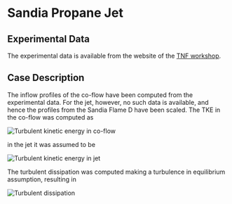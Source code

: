 # Sandia Propane Jet

## Experimental Data
The experimental data is available from the website of the
[TNF workshop](http://www.sandia.gov/TNF/DataArch/ProJet.html).

## Case Description
The inflow profiles of the co-flow have been computed from the experimental
data. For the jet, however, no such data is available, and hence the profiles
from the Sandia Flame D have been scaled. The TKE in the co-flow was computed
as

![Turbulent kinetic energy in co-flow](http://quicklatex.com/cache3/24/ql_788261c63f46efaebb3b3db9590a5824_l3.png)

in the jet it was assumed to be

![Turbulent kinetic energy in jet](http://quicklatex.com/cache3/32/ql_5ea43151c4b61fbbbc10f3e7866a3632_l3.png)

The turbulent dissipation was computed making a turbulence in equilibrium
assumption, resulting in

![Turbulent dissipation](http://quicklatex.com/cache3/e5/ql_8a51ac652a13e828a0b58846677919e5_l3.png)
